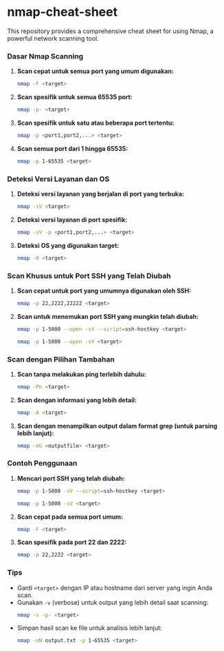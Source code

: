 # nmap-cheat-sheet
This repository provides a comprehensive cheat sheet for using Nmap, a powerful network scanning tool.

### Dasar Nmap Scanning
1. **Scan cepat untuk semua port yang umum digunakan:**
   ```bash
   nmap -F <target>
   ```

2. **Scan spesifik untuk semua 65535 port:**
   ```bash
   nmap -p- <target>
   ```

3. **Scan spesifik untuk satu atau beberapa port tertentu:**
   ```bash
   nmap -p <port1,port2,...> <target>
   ```

4. **Scan semua port dari 1 hingga 65535:**
   ```bash
   nmap -p 1-65535 <target>
   ```

### Deteksi Versi Layanan dan OS
1. **Deteksi versi layanan yang berjalan di port yang terbuka:**
   ```bash
   nmap -sV <target>
   ```

2. **Deteksi versi layanan di port spesifik:**
   ```bash
   nmap -sV -p <port1,port2,...> <target>
   ```

3. **Deteksi OS yang digunakan target:**
   ```bash
   nmap -O <target>
   ```

### Scan Khusus untuk Port SSH yang Telah Diubah
1. **Scan cepat untuk port yang umumnya digunakan oleh SSH:**
   ```bash
   nmap -p 22,2222,22222 <target>
   ```

2. **Scan untuk menemukan port SSH yang mungkin telah diubah:**
   ```bash
   nmap -p 1-5000 --open -sV --script=ssh-hostkey <target>
   ```
   ```bash
   nmap -p 1-5000 --open -sV <target>
   ```

### Scan dengan Pilihan Tambahan
1. **Scan tanpa melakukan ping terlebih dahulu:**
   ```bash
   nmap -Pn <target>
   ```

2. **Scan dengan informasi yang lebih detail:**
   ```bash
   nmap -A <target>
   ```

3. **Scan dengan menampilkan output dalam format grep (untuk parsing lebih lanjut):**
   ```bash
   nmap -oG <outputfile> <target>
   ```

### Contoh Penggunaan
1. **Mencari port SSH yang telah diubah:**
   ```bash
   nmap -p 1-5000 -sV --script=ssh-hostkey <target>
   ```
   ```bash
   nmap -p 1-5000 -sV <target>
   ```

2. **Scan cepat pada semua port umum:**
   ```bash
   nmap -F <target>
   ```

3. **Scan spesifik pada port 22 dan 2222:**
   ```bash
   nmap -p 22,2222 <target>
   ```

### Tips
- Ganti `<target>` dengan IP atau hostname dari server yang ingin Anda scan.
- Gunakan `-v` (verbose) untuk output yang lebih detail saat scanning:
  ```bash
  nmap -v -p- <target>
  ```
- Simpan hasil scan ke file untuk analisis lebih lanjut:
  ```bash
  nmap -oN output.txt -p 1-65535 <target>
  ```
